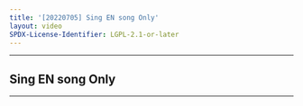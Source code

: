 ```yaml
---
title: '[20220705] Sing EN song Only'
layout: video
SPDX-License-Identifier: LGPL-2.1-or-later
---
```


---

## Sing EN song Only

<div class="container">
  <video-js id="my-video" class="vjs-fluid vjs-layout-medium" controls preload="auto" poster="https://cdn.discordapp.com/attachments/1083515523846914179/1084480057545859152/20220705.jpg">
    <source src="https://xx58j-my.sharepoint.com/:v:/g/personal/peekaboo_xx58j_onmicrosoft_com/EdTxMNa6sh1Htj0XiIi4HHUBCePrnwVrULfTiz84TqgRRA?download=1" type="video/mp4"/>
  </video-js>
</div>

---
